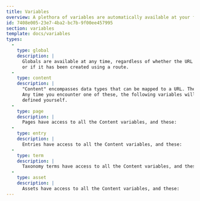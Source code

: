 ```yaml
---
title: Variables
overview: A plethora of variables are automatically available at your fingertips based on context. Let's have a look!
id: 7408e005-23e7-4ba2-bc7b-9f00ee457995
section: variables
template: docs/variables
types:
  -
    type: global
    description: |
      Globals are available at any time, regardless of whether the URL you are on is for content (a Page, Entry, Term)
      or if it has been created using a route.
  -
    type: content
    description: |
      "Content" encompasses data types that can be mapped to a URL. These include Pages, Entries, and Taxonomy Terms.
      Any time you encounter one of these, the following variables will be available, as well as any fields you've
      defined yourself.
  -
    type: page
    description: |
      Pages have access to all the Content variables, and these:
  -
    type: entry
    description: |
      Entries have access to all the Content variables, and these:
  -
    type: term
    description: |
      Taxonomy terms have access to all the Content variables, and these:
  -
    type: asset
    description: |
      Assets have access to all the Content variables, and these:
---
```

